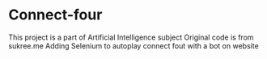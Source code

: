 # Connect-four

This project is a part of Artificial Intelligence subject
Original code is from sukree.me 
Adding Selenium to autoplay connect fout with a bot on website
